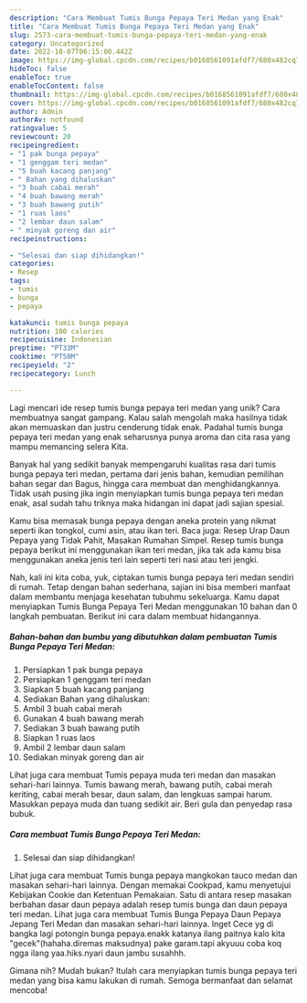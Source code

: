 ```yaml
---
description: "Cara Membuat Tumis Bunga Pepaya Teri Medan yang Enak"
title: "Cara Membuat Tumis Bunga Pepaya Teri Medan yang Enak"
slug: 2573-cara-membuat-tumis-bunga-pepaya-teri-medan-yang-enak
category: Uncategorized
date: 2022-10-07T06:15:00.442Z
image: https://img-global.cpcdn.com/recipes/b0168561091afdf7/680x482cq70/tumis-bunga-pepaya-teri-medan-foto-resep-utama.jpg
hideToc: false
enableToc: true
enableTocContent: false
thumbnail: https://img-global.cpcdn.com/recipes/b0168561091afdf7/680x482cq70/tumis-bunga-pepaya-teri-medan-foto-resep-utama.jpg
cover: https://img-global.cpcdn.com/recipes/b0168561091afdf7/680x482cq70/tumis-bunga-pepaya-teri-medan-foto-resep-utama.jpg
author: Admin
authorAv: notfound
ratingvalue: 5
reviewcount: 20
recipeingredient:
- "1 pak bunga pepaya"
- "1 genggam teri medan"
- "5 buah kacang panjang"
- " Bahan yang dihaluskan"
- "3 buah cabai merah"
- "4 buah bawang merah"
- "3 buah bawang putih"
- "1 ruas laos"
- "2 lembar daun salam"
- " minyak goreng dan air"
recipeinstructions:

- "Selesai dan siap dihidangkan!"
categories:
- Resep
tags:
- tumis
- bunga
- pepaya

katakunci: tumis bunga pepaya 
nutrition: 100 calories
recipecuisine: Indonesian
preptime: "PT33M"
cooktime: "PT50M"
recipeyield: "2"
recipecategory: Lunch

---
```





Lagi mencari ide resep tumis bunga pepaya teri medan yang unik? Cara membuatnya sangat gampang. Kalau salah mengolah maka hasilnya tidak akan memuaskan dan justru cenderung tidak enak. Padahal tumis bunga pepaya teri medan yang enak seharusnya punya aroma dan cita rasa yang mampu memancing selera Kita.





Banyak hal yang sedikit banyak mempengaruhi kualitas rasa dari tumis bunga pepaya teri medan, pertama dari jenis bahan, kemudian pemilihan bahan segar dan Bagus, hingga cara membuat dan menghidangkannya. Tidak usah pusing jika ingin menyiapkan tumis bunga pepaya teri medan enak,      asal sudah tahu triknya maka hidangan ini dapat jadi sajian spesial.














Kamu bisa memasak bunga pepaya dengan aneka protein yang nikmat seperti ikan tongkol, cumi asin, atau ikan teri. Baca juga: Resep Urap Daun Pepaya yang Tidak Pahit, Masakan Rumahan Simpel. Resep tumis bunga pepaya berikut ini menggunakan ikan teri medan, jika tak ada kamu bisa menggunakan aneka jenis teri lain seperti teri nasi atau teri jengki.






Nah, kali ini kita coba, yuk, ciptakan tumis bunga pepaya teri medan sendiri di rumah. Tetap dengan bahan sederhana, sajian ini bisa memberi manfaat dalam membantu menjaga kesehatan tubuhmu sekeluarga. Kamu dapat menyiapkan Tumis Bunga Pepaya Teri Medan menggunakan 10 bahan dan 0 langkah pembuatan. Berikut ini cara dalam membuat hidangannya.

<!--inarticleads1-->

##### Bahan-bahan dan bumbu yang dibutuhkan dalam pembuatan Tumis Bunga Pepaya Teri Medan:

1. Persiapkan 1 pak bunga pepaya
1. Persiapkan 1 genggam teri medan
1. Siapkan 5 buah kacang panjang
1. Sediakan  Bahan yang dihaluskan:
1. Ambil 3 buah cabai merah
1. Gunakan 4 buah bawang merah
1. Sediakan 3 buah bawang putih
1. Siapkan 1 ruas laos
1. Ambil 2 lembar daun salam
1. Sediakan  minyak goreng dan air


Lihat juga cara membuat Tumis pepaya muda teri medan dan masakan sehari-hari lainnya. Tumis bawang merah, bawang putih, cabai merah keriting, cabai merah besar, daun salam, dan lengkuas sampai harum. Masukkan pepaya muda dan tuang sedikit air. Beri gula dan penyedap rasa bubuk. 

<!--inarticleads2-->

##### Cara membuat Tumis Bunga Pepaya Teri Medan:


1. Selesai dan siap dihidangkan!

Lihat juga cara membuat Tumis bunga pepaya mangkokan tauco medan dan masakan sehari-hari lainnya. Dengan memakai Cookpad, kamu menyetujui Kebijakan Cookie dan Ketentuan Pemakaian. Satu di antara resep masakan berbahan dasar daun pepaya adalah resep tumis bunga dan daun pepaya teri medan. Lihat juga cara membuat Tumis Bunga Pepaya Daun Pepaya Jepang Teri Medan dan masakan sehari-hari lainnya. Inget Cece yg di bangka lagi potongin bunga pepaya.enakk katanya ilang paitnya kalo kita &#34;gecek&#34;(hahaha.diremas maksudnya) pake garam.tapi akyuuu coba koq ngga ilang yaa.hiks.nyari daun jambu susahhh. 

Gimana nih? Mudah bukan? Itulah cara menyiapkan tumis bunga pepaya teri medan yang bisa kamu lakukan di rumah. Semoga bermanfaat dan selamat mencoba!
